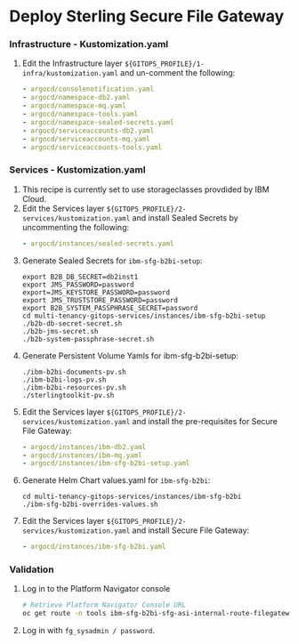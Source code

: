 # Deploy Sterling Secure File Gateway

### Infrastructure - Kustomization.yaml
1. Edit the Infrastructure layer `${GITOPS_PROFILE}/1-infra/kustomization.yaml` and un-comment the following:
    ```yaml
    - argocd/consolenotification.yaml
    - argocd/namespace-db2.yaml
    - argocd/namespace-mq.yaml
    - argocd/namespace-tools.yaml
    - argocd/namespace-sealed-secrets.yaml
    - argocd/serviceaccounts-db2.yaml
    - argocd/serviceaccounts-mq.yaml
    - argocd/serviceaccounts-tools.yaml
    ```
### Services - Kustomization.yaml
1. This recipe is currently set to use storageclasses provdided by IBM Cloud.
1. Edit the Services layer `${GITOPS_PROFILE}/2-services/kustomization.yaml` and install Sealed Secrets by uncommenting the following:
    ```yaml
    - argocd/instances/sealed-secrets.yaml
    ```
1. Generate Sealed Secrets for `ibm-sfg-b2bi-setup`:
    ```
    export B2B_DB_SECRET=db2inst1
    export JMS_PASSWORD=password
    export=JMS_KEYSTORE_PASSWORD=password
    export JMS_TRUSTSTORE_PASSWORD=password 
    export B2B_SYSTEM_PASSPHRASE_SECRET=password 
    cd multi-tenancy-gitops-services/instances/ibm-sfg-b2bi-setup
    ./b2b-db-secret-secret.sh
    ./b2b-jms-secret.sh
    ./b2b-system-passphrase-secret.sh
    ```
1. Generate Persistent Volume Yamls for ibm-sfg-b2bi-setup:
    ```
    ./ibm-b2bi-documents-pv.sh
    ./ibm-b2bi-logs-pv.sh
    ./ibm-b2bi-resources-pv.sh
    ./sterlingtoolkit-pv.sh
    ```
1. Edit the Services layer `${GITOPS_PROFILE}/2-services/kustomization.yaml` and install the pre-requisites for Secure File Gateway:
    ```yaml
    - argocd/instances/ibm-db2.yaml
    - argocd/instances/ibm-mq.yaml
    - argocd/instances/ibm-sfg-b2bi-setup.yaml
    ```
1. Generate Helm Chart values.yaml for `ibm-sfg-b2bi`:
    ```
    cd multi-tenancy-gitops-services/instances/ibm-sfg-b2bi
    ./ibm-sfg-b2bi-overrides-values.sh
    ```
1. Edit the Services layer `${GITOPS_PROFILE}/2-services/kustomization.yaml` and install Secure File Gateway:
    ```yaml
    - argocd/instances/ibm-sfg-b2bi.yaml
    ```


### Validation
1.  Log in to the Platform Navigator console
    ```bash
    # Retrieve Platform Navigator Console URL
    oc get route -n tools ibm-sfg-b2bi-sfg-asi-internal-route-filegateway -o template --template='https://{{.spec.host}}'
    ```
2. Log in with `fg_sysadmin / password`.
